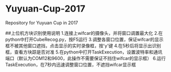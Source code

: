 # Yuyuan-Cup-2017
Repository for Yuyuan Cup in 2017

##上位机方块识别使用说明
1.连接上wifcar的摄像头，并将窗口调置最大化
2.在python中打开CubeRecog.py，按F5运行
3.调整各窗口位置，保证wifcar的显示框不被其他窗口遮挡，点击显示的实时录像框，按'y'键
4.在5秒后将显示出识别框，查看方块踪是否对准
5.在python中打开TaskExecution，设置波特率和通讯端口（默认为COM12和9600，此操作不需要保证不挡住wifcar的显示框）
6.运行TaskExecution，在7秒内迅速调整窗口位置，不遮挡wifcar显示框

